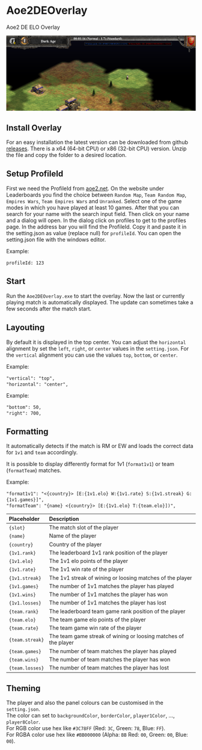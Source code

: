 # Aoe2DEOverlay
Aoe2 DE ELO Overlay

![screenshot](docs/img/example-screenshot.png)

## Install Overlay

For an easy installation the latest version can be downloaded from github [releases](https://github.com/kickass-panda/Aoe2DEOverlay/releases). There is a x64 (64-bit CPU) or x86 (32-bit CPU) version. Unzip the file and copy the folder to a desired location. 

## Setup ProfileId

First we need the ProfileId from [aoe2.net](https://aoe2.net/). On the website under Leaderboards you find the choice between `Random Map`, `Team Random Map`, `Empires Wars`, `Team Empires Wars` and `Unranked`. Select one of the game modes in which you have played at least 10 games. After that you can search for your name with the search input field. Then click on your name and a dialog will open. In the dialog click on profiles to get to the profiles page. In the address bar you will find the ProfileId. Copy it and paste it in the setting.json as value (replace null) for `profileId`. You can open the setting.json file with the windows editor.

Example:

    profileId: 123

## Start

Run the `Aoe2DEOverlay.exe` to start the overlay. Now the last or currently playing match is automatically displayed. The update can sometimes take a few seconds after the match start. 

## Layouting

By default it is displayed in the top center. You can adjust the `horizontal` alignment by set the `left`, `right`, or `center` values in the `setting.json`. For the `vertical` alignment you can use the values `top`, `bottom`, or `center`.

Example:

    "vertical": "top",
    "horizontal": "center",

Example:

    "bottom": 50,
    "right": 700,


## Formatting

It automatically detects if the match is RM or EW and loads the correct data for `1v1` and `team` accordingly.

It is possible to display differently format for 1v1 (`format1v1`) or team (`formatTeam`) matches.

Example:

    "format1v1": "<{country}> [E:{1v1.elo} W:{1v1.rate} S:{1v1.streak} G:{1v1.games}]",
    "formatTeam": "{name} <{country}> [E:{1v1.elo} T:{team.elo}])",

| Placeholder     | Description                                                     |
| :-------------- | :-------------------------------------------------------------- |
| `{slot}`        | The match slot of the player                                    |
| `{name}`        | Name of the player                                              |
| `{country}`     | Country of the player                                           |
| `{1v1.rank}`    | The leaderboard 1v1 rank position of the player                 |
| `{1v1.elo}`     | The 1v1 elo points of the player                                |
| `{1v1.rate}`    | The 1v1 win rate of the player                                  |
| `{1v1.streak}`  | The 1v1 streak of wining or loosing matches of the player       |
| `{1v1.games}`   | The number of 1v1 matches the player has played                 |
| `{1v1.wins}`    | The number of 1v1 matches the player has won                    |
| `{1v1.losses}`  | The number of 1v1 matches the player has lost                   |
| `{team.rank}`   | The leaderboard team game rank position of the player           |
| `{team.elo}`    | The team game elo points of the player                          |
| `{team.rate}`   | The team game win rate of the player                            |
| `{team.streak}` | The team game streak of wining or loosing matches of the player |
| `{team.games}`  | The number of team matches the player has played                |
| `{team.wins}`   | The number of team matches the player has won                   |
| `{team.losses}` | The number of team matches the player has lost                  |

## Theming

The player and also the panel colours can be customised in the `setting.json`.  
The color can set to `backgroundColor`, `borderColor`, `player1Color`, …, `player8Color`.  
For RGB color use hex like `#3C78FF` (Red: `3C`, Green: `78`, Blue: `FF`).  
For RGBA color use hex like `#BB000000` (Alpha: `BB` Red: `00`, Green: `00`, Blue: `00`).  

